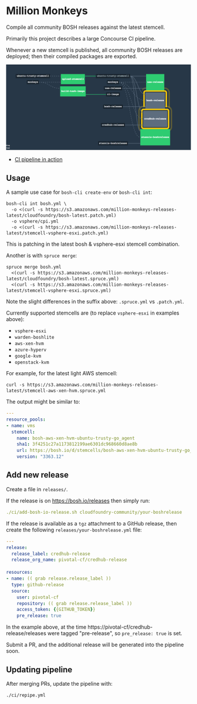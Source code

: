 # Million Monkeys

Compile all community BOSH releases against the latest stemcell.

Primarily this project describes a large Concourse CI pipeline.

Whenever a new stemcell is published, all community BOSH releases are deployed; then their compiled packages are exported.

[![sample](docs/million-monkeys-sample-pipeline.png)](https://ci.starkandwayne.com/teams/main/pipelines/million-monkeys)

* [CI pipeline in action](https://ci.starkandwayne.com/teams/main/pipelines/million-monkeys)

## Usage

A sample use case for `bosh-cli create-env` or `bosh-cli int`:

```
bosh-cli int bosh.yml \
  -o <(curl -s https://s3.amazonaws.com/million-monkeys-releases-latest/cloudfoundry/bosh-latest.patch.yml)
  -o vsphere/cpi.yml
  -o <(curl -s https://s3.amazonaws.com/million-monkeys-releases-latest/stemcell-vsphere-esxi.patch.yml)
```

This is patching in the latest bosh & vsphere-esxi stemcell combination.

Another is with `spruce merge`:

```
spruce merge bosh.yml
  <(curl -s https://s3.amazonaws.com/million-monkeys-releases-latest/cloudfoundry/bosh-latest.spruce.yml)
  <(curl -s https://s3.amazonaws.com/million-monkeys-releases-latest/stemcell-vsphere-esxi.spruce.yml)
```

Note the slight differences in the suffix above: `.spruce.yml` vs `.patch.yml`.

Currently supported stemcells are (to replace `vsphere-esxi` in examples above):

* `vsphere-esxi`
* `warden-boshlite`
* `aws-xen-hvm`
* `azure-hyperv`
* `google-kvm`
* `openstack-kvm`

For example, for the latest light AWS stemcell:

```
curl -s https://s3.amazonaws.com/million-monkeys-releases-latest/stemcell-aws-xen-hvm.spruce.yml
```

The output might be similar to:

```yaml
---
resource_pools:
- name: vms
  stemcell:
    name: bosh-aws-xen-hvm-ubuntu-trusty-go_agent
    sha1: 3f4251c27a1173812199ae6301dc968660d8ae8b
    url: https://bosh.io/d/stemcells/bosh-aws-xen-hvm-ubuntu-trusty-go_agent?v=3363.12
    version: "3363.12"
```

## Add new release

Create a file in `releases/`.

If the release is on https://bosh.io/releases then simply run:

```yaml
./ci/add-bosh-io-release.sh cloudfoundry-community/your-boshrelease
```

If the release is available as a `tgz` attachment to a GitHub release, then create the following `releases/your-boshrelease.yml` file:

```yaml
---
release:
  release_label: credhub-release
  release_org_name: pivotal-cf/credhub-release

resources:
- name: (( grab release.release_label ))
  type: github-release
  source:
    user: pivotal-cf
    repository: (( grab release.release_label ))
    access_token: {{GITHUB_TOKEN}}
    pre_release: true
```

In the example above, at the time https://pivotal-cf/credhub-release/releases were tagged "pre-release", so `pre_release: true` is set.

Submit a PR, and the additional release will be generated into the pipeline soon.

## Updating pipeline

After merging PRs, update the pipeline with:

```
./ci/repipe.yml
```
